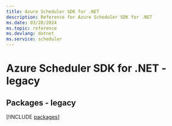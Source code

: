 ```yaml
---
title: Azure Scheduler SDK for .NET
description: Reference for Azure Scheduler SDK for .NET
ms.date: 03/28/2024
ms.topic: reference
ms.devlang: dotnet
ms.service: scheduler
---
```

# Azure Scheduler SDK for .NET - legacy
## Packages - legacy
[!INCLUDE [packages](scheduler-index.md)]